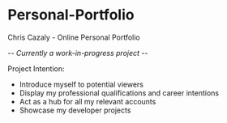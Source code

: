 # Personal-Portfolio
Chris Cazaly - Online Personal Portfolio

-- <em>Currently a work-in-progress project</em> --

Project Intention:

- Introduce myself to potential viewers
- Display my professional qualifications and career intentions
- Act as a hub for all my relevant accounts
- Showcase my developer projects
